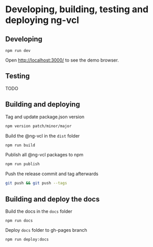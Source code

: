 # Developing, building, testing and deploying ng-vcl

## Developing

```
npm run dev
```

Open [http://localhost:3000/](http://localhost:3000/) to see the demo browser.

## Testing 

TODO

## Building and deploying

Tag and update package.json version
```sh
npm version patch/minor/major
```
Build the @ng-vcl in the `dist` folder
```sh
npm run build
```
Publish all @ng-vcl packages to npm
```sh
npm run publish
```

Push the release commit and tag afterwards
```sh
git push && git push --tags 
```

## Building and deploy the docs

Build the docs in the `docs` folder
```
npm run docs
```
Deploy `docs` folder to gh-pages branch
```
npm run deploy:docs
```
